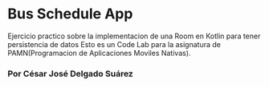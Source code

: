 # Bus Schedule App

Ejercicio practico sobre la implementacion de una Room en Kotlin para tener persistencia de datos
Esto es un Code Lab para la asignatura de PAMN(Programacion de Aplicaciones Moviles Nativas). 

### Por César José Delgado Suárez
